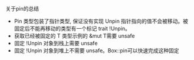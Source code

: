 关于pin的总结

- Pin 类型包装了指针类型, 保证没有实现 Unpin 指针指向的值不会被移动。被固定后不能再移动的类型有一个标记 trait !Unpin。
- 获取已经被固定的 T 类型示例的 &mut T需要 unsafe
- 固定 !Unpin 对象到栈上需要 unsafe
- 固定 !Unpin 对象到堆上不需要 unsafe。Box::pin可以快速完成这种固定